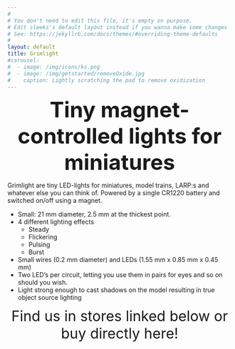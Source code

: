 ```yaml
---
#
# You don't need to edit this file, it's empty on purpose.
# Edit sleeks's default layout instead if you wanna make some changes
# See: https://jekyllrb.com/docs/themes/#overriding-theme-defaults
#
layout: default
title: Grimlight
#carousel:
#  - image: /img/icons/ks.png
#  - image: /img/getstarted/removeOxide.jpg
#    caption: Lightly scratching the pad to remove oxidization
---
```


<center><b><font size="14">
Tiny magnet-controlled lights for miniatures
</font></b></center>


Grimlight are tiny LED-lights for miniatures, model trains, LARP:s and whatever else you can think of. Powered by a single CR1220 battery and switched on/off using a magnet.

* Small: 21 mm diameter, 2.5 mm at the thickest point.
* 4 different lighting effects
    * Steady
    * Flickering
    * Pulsing
    * Burst
* Small wires (0.2 mm diameter) and LEDs (1.55 mm x 0.85 mm x 0.45 mm)
* Two LED’s per circuit, letting you use them in pairs for eyes and so on should you wish.
* Light strong enough to cast shadows on the model resulting in true object source lighting

<center><font size="6">
Find us in stores linked below or buy directly here!
</font></center>

